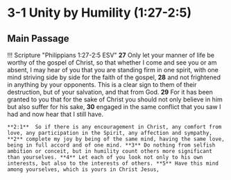 # 3-1 Unity by Humility (1:27-2:5)

## Main Passage

!!! Scripture "Philippians 1:27-2:5 ESV"
    **27** Only let your manner of life be worthy of the gospel of Christ, so that whether I come and see you or am absent, I may hear of you that you are standing firm in one spirit, with one mind striving side by side for the faith of the gospel, **28** and not frightened in anything by your opponents. This is a clear sign to them of their destruction, but of your salvation, and that from God. **29** For it has been granted to you that for the sake of Christ you should not only believe in him but also suffer for his sake, **30** engaged in the same conflict that you saw I had and now hear that I still have.  

    **2:1**  So if there is any encouragement in Christ, any comfort from love, any participation in the Spirit, any affection and sympathy, **2** complete my joy by being of the same mind, having the same love, being in full accord and of one mind. **3** Do nothing from selfish ambition or conceit, but in humility count others more significant than yourselves. **4** Let each of you look not only to his own interests, but also to the interests of others. **5** Have this mind among yourselves, which is yours in Christ Jesus, 

